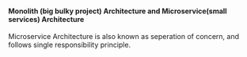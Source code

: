 #### Monolith (big bulky project) Architecture and Microservice(small services) Architecture

Microservice Architecture is also known as seperation of concern, and follows single responsibility principle.



